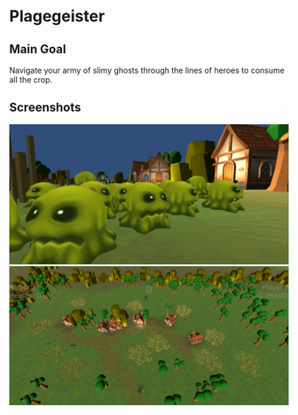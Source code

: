 # Plagegeister

## Main Goal
Navigate your army of slimy ghosts through the lines of heroes to consume all the crop.

## Screenshots
![Cover image](https://github.com/3m5-GameJam-4/plagegeister/blob/lars-dev/Assets/UI/Sprites/background.png)
![Image shows gameplay scene](https://github.com/3m5-GameJam-4/plagegeister/blob/lars-dev/external-resources/screenshots/screenshot-2.png)


